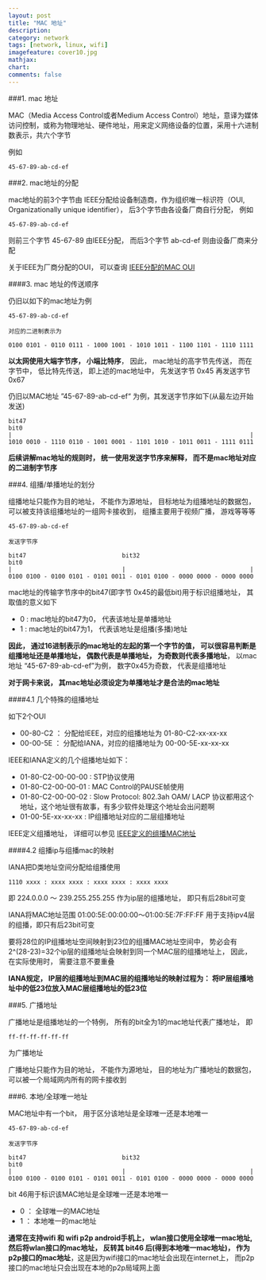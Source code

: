 ```yaml
---
layout: post
title: "MAC 地址"
description:
category: network
tags: [network, linux, wifi]
imagefeature: cover10.jpg
mathjax: 
chart:
comments: false
---
```


###1. mac 地址

MAC（Media Access Control或者Medium Access Control）地址，意译为媒体访问控制，或称为物理地址、硬件地址，用来定义网络设备的位置，采用十六进制数表示，共六个字节

例如

	45-67-89-ab-cd-ef

###2. mac地址的分配

mac地址的前3个字节由 IEEE分配给设备制造商，作为组织唯一标识符（OUI, Organizationally unique identifier）， 后3个字节由各设备厂商自行分配， 例如

	45-67-89-ab-cd-ef

则前三个字节 45-67-89  由IEEE分配， 而后3个字节 ab-cd-ef 则由设备厂商来分配

关于IEEE为厂商分配的OUI， 可以查询 [IEEE分配的MAC OUI](http://standards-oui.ieee.org/oui.txt)

####3. mac 地址的传送顺序

仍旧以如下的mac地址为例

	45-67-89-ab-cd-ef

	对应的二进制表示为

	0100 0101 - 0110 0111 - 1000 1001 - 1010 1011 - 1100 1101 - 1110 1111

**以太网使用大端字节序， 小端比特序**， 因此， mac地址的高字节先传送， 而在字节中， 低比特先传送， 即上述的mac地址中， 先发送字节 0x45 再发送字节 0x67

仍旧以MAC地址 ”45-67-89-ab-cd-ef“ 为例，其发送字节序如下(从最左边开始发送)

	bit47                                                               bit0
	|                                                                   |
	1010 0010 - 1110 0110 - 1001 0001 - 1101 1010 - 1011 0011 - 1111 0111


**后续讲解mac地址的规则时， 统一使用发送字节序来解释， 而不是mac地址对应的二进制字节序**

###4. 组播/单播地址的划分

组播地址只能作为目的地址， 不能作为源地址， 目标地址为组播地址的数据包， 可以被支持该组播地址的一组网卡接收到， 组播主要用于视频广播， 游戏等等等

	45-67-89-ab-cd-ef

	发送字节序

	bit47                           bit32                               bit0
	|                               |                                   |
	0100 0100 - 0100 0101 - 0101 0011 - 0101 0100 - 0000 0000 - 0000 0000

mac地址的传输字节序中的bit47(即字节 0x45的最低bit)用于标识组播地址， 其取值的意义如下

+ 0 : mac地址的bit47为0， 代表该地址是单播地址
+ 1 : mac地址的bit47为1， 代表该地址是组播(多播)地址

**因此， 通过16进制表示的mac地址的左起的第一个字节的值， 可以很容易判断是组播地址还是单播地址， 偶数代表是单播地址， 为奇数则代表多播地址**， 以mac地址 “45-67-89-ab-cd-ef”为例， 数字0x45为奇数， 代表是组播地址

**对于网卡来说， 其mac地址必须设定为单播地址才是合法的mac地址**

####4.1 几个特殊的组播地址

如下2个OUI

+ 00-80-C2 ： 分配给IEEE，对应的组播地址为 01-80-C2-xx-xx-xx
+ 00-00-5E ： 分配给IANA，对应的组播地址为 00-00-5E-xx-xx-xx

IEEE和IANA定义的几个组播地址如下：

+ 01-80-C2-00-00-00 : STP协议使用
+ 01-80-C2-00-00-01 : MAC Control的PAUSE帧使用
+ 01-80-C2-00-00-02 : Slow Protocol: 802.3ah OAM/ LACP 协议都用这个地址，这个地址很有故事，有多少软件处理这个地址会出问题啊
+ 01-00-5E-xx-xx-xx : IP组播地址对应的二层组播地址

IEEE定义组播地址， 详细可以参见 [IEEE定义的组播MAC地址](http://standards.ieee.org/develop/regauth/grpmac/public.html)

####4.2 组播ip与组播mac的映射

IANA把D类地址空间分配给组播使用

	1110 xxxx : xxxx xxxx : xxxx xxxx : xxxx xxxx

即 224.0.0.0 ～ 239.255.255.255 作为ip层的组播地址， 即只有后28bit可变

IANA将MAC地址范围 01:00:5E:00:00:00～01:00:5E:7F:FF:FF 用于支持ipv4层的组播，即只有后23bit可变 

要将28位的IP组播地址空间映射到23位的组播MAC地址空间中， 势必会有 2^(28-23)=32个ip层的组播地址会映射到同一个MAC层的组播地址上， 因此， 在实际使用时， 需要注意不要重叠

**IANA规定， IP层的组播地址到MAC层的组播地址的映射过程为： 将IP层组播地址中的低23位放入MAC层组播地址的低23位**

###5. 广播地址

广播地址是组播地址的一个特例， 所有的bit全为1的mac地址代表广播地址， 即

	ff-ff-ff-ff-ff-ff

为广播地址

广播地址只能作为目的地址， 不能作为源地址， 目的地址为广播地址的数据包， 可以被一个局域网内所有的网卡接收到

###6. 本地/全球唯一地址

MAC地址中有一个bit， 用于区分该地址是全球唯一还是本地唯一

	45-67-89-ab-cd-ef

	发送字节序

	bit47                           bit32                               bit0
	|                               |                                   |
	0100 0100 - 0100 0101 - 0101 0011 - 0101 0100 - 0000 0000 - 0000 0000

bit 46用于标识该MAC地址是全球唯一还是本地唯一

+ 0 ： 全球唯一的MAC地址
+ 1 ： 本地唯一的mac地址

**通常在支持wifi 和 wifi p2p android手机上， wlan接口使用全球唯一mac地址, 然后将wlan接口的mac地址， 反转其 bit46 后(得到本地唯一mac地址)， 作为p2p接口的mac地址**，这是因为wifi接口的mac地址会出现在internet上， 而p2p接口的mac地址只会出现在本地的p2p局域网上面 
